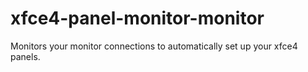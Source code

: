 # xfce4-panel-monitor-monitor
Monitors your monitor connections to automatically set up your xfce4 panels.

